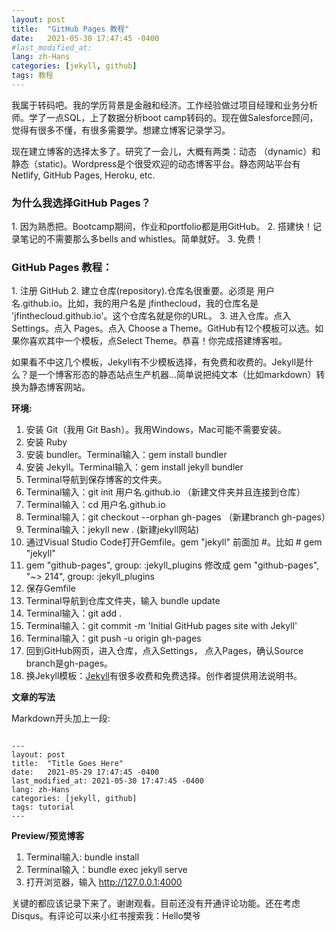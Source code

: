 ```yaml
---
layout: post
title:  "GitHub Pages 教程"
date:   2021-05-30 17:47:45 -0400
#last_modified_at:
lang: zh-Hans
categories: [jekyll, github]
tags: 教程
---
```


我属于转码吧。我的学历背景是金融和经济。工作经验做过项目经理和业务分析师。学了一点SQL，上了数据分析boot camp转码的。现在做Salesforce顾问，觉得有很多不懂，有很多需要学。想建立博客记录学习。

现在建立博客的选择太多了。研究了一会儿，大概有两类：动态 （dynamic）和 静态（static)。Wordpress是个很受欢迎的动态博客平台。静态网站平台有Netlify, GitHub Pages, Heroku, etc.

<h3>为什么我选择GitHub Pages？</h3>
1. 因为熟悉把。Bootcamp期间，作业和portfolio都是用GitHub。
2. 搭建快！记录笔记的不需要那么多bells and whistles。简单就好。
3. 免费！

<h3>GitHub Pages 教程：</h3>
1. 注册 GitHub
2. 建立仓库(repository).仓库名很重要。必须是 用户名.github.io。比如，我的用户名是 jfinthecloud，我的仓库名是 'jfinthecloud.github.io'。这个仓库名就是你的URL。
3. 进入仓库。点入 Settings。点入 Pages。点入 Choose a Theme。GitHub有12个模板可以选。如果你喜欢其中一个模板，点Select Theme。恭喜！你完成搭建博客啦。

如果看不中这几个模板，Jekyll有不少模板选择，有免费和收费的。Jekyll是什么？是一个博客形态的静态站点生产机器...简单说把纯文本（比如markdown）转换为静态博客网站。

<strong>环境:</strong>
1. 安装 Git（我用 Git Bash）。我用Windows，Mac可能不需要安装。
2. 安装 Ruby
3. 安装 bundler。Terminal输入：gem install bundler
4. 安装 Jekyll。Terminal输入：gem install jekyll bundler
5. Terminal导航到保存博客的文件夹。
6. Terminal输入：git init 用户名.github.io （新建文件夹并且连接到仓库）
7. Terminal输入：cd 用户名.github.io
8. Terminal输入：git checkout --orphan gh-pages （新建branch gh-pages）
9. Terminal输入：jekyll new . (新建jekyll网站)
10. 通过Visual Studio Code打开Gemfile。gem "jekyll" 前面加 #。比如 # gem "jekyll"
11. gem "github-pages", group: :jekyll_plugins 修改成  gem "github-pages", "~> 214", group: :jekyll_plugins
12. 保存Gemfile
13. Terminal导航到仓库文件夹，输入 bundle update
14. Terminal输入：git add .
15. Terminal输入：git commit -m 'Initial GitHub pages site with Jekyll'
16. Terminal输入：git push -u origin gh-pages
17. 回到GitHub网页，进入仓库，点入Settings， 点入Pages，确认Source branch是gh-pages。
18. 换Jekyll模板：[Jekyll](https://jekyllthemes.io/)有很多收费和免费选择。创作者提供用法说明书。

<strong>文章的写法</strong>

Markdown开头加上一段:
<pre><code>
---
layout: post
title:  "Title Goes Here"
date:   2021-05-29 17:47:45 -0400
last_modified_at: 2021-05-30 17:47:45 -0400
lang: zh-Hans
categories: [jekyll, github]
tags: tutorial
---
</code></pre>

<strong>Preview/预览博客</strong>
1. Terminal输入: bundle install
2. Terminal输入：bundle exec jekyll serve
3. 打开浏览器，输入 http://127.0.0.1:4000

关键的都应该记录下来了。谢谢观看。目前还没有开通评论功能。还在考虑Disqus。有评论可以来小红书搜索我：Hello樊爷
